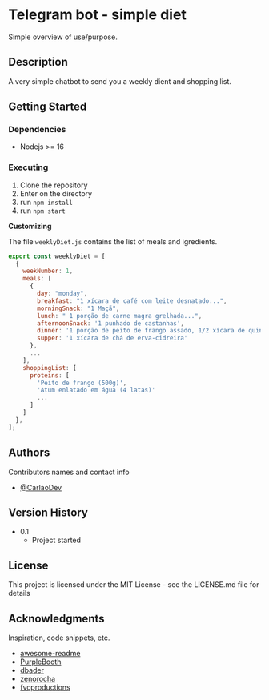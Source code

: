 # Telegram bot - simple diet

Simple overview of use/purpose.

## Description

A very simple chatbot to send you a weekly dient and shopping list.

## Getting Started

### Dependencies

- Nodejs >= 16

### Executing

1. Clone the repository
2. Enter on the directory
3. run `npm install`
4. run `npm start`

**Customizing**

The file `weeklyDiet.js` contains the list of meals and igredients.

```js
export const weeklyDiet = [
  {
    weekNumber: 1,
    meals: [
      {
        day: "monday",
        breakfast: "1 xícara de café com leite desnatado...",
        morningSnack: "1 Maçã",
        lunch: " 1 porção de carne magra grelhada...",
        afternoonSnack: '1 punhado de castanhas',
        dinner: '1 porção de peito de frango assado, 1/2 xícara de quinoa cozida...',
        supper: '1 xícara de chá de erva-cidreira'
      },
      ...
    ],
    shoppingList: [
      proteins: [
        'Peito de frango (500g)',
        'Atum enlatado em água (4 latas)'
        ...
      ]
    ]
  },
];
```

## Authors

Contributors names and contact info

  * [@CarlaoDev](https://twitter.com/CarlaoDev)

## Version History

- 0.1
  - Project started

## License

This project is licensed under the MIT License - see the LICENSE.md file for details

## Acknowledgments

Inspiration, code snippets, etc.

- [awesome-readme](https://github.com/matiassingers/awesome-readme)
- [PurpleBooth](https://gist.github.com/PurpleBooth/109311bb0361f32d87a2)
- [dbader](https://github.com/dbader/readme-template)
- [zenorocha](https://gist.github.com/zenorocha/4526327)
- [fvcproductions](https://gist.github.com/fvcproductions/1bfc2d4aecb01a834b46)
